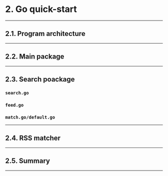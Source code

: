 # 2. Go quick-start

---

## 2.1. Program architecture

---

## 2.2. Main package

---

## 2.3. Search poackage

### `search.go`

### `feed.go`

### `match.go/default.go`

---

## 2.4. RSS matcher

---

## 2.5. Summary

---

